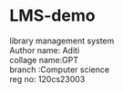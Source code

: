 # LMS-demo
library management system
<br>
Author name: Aditi
<br>
collage name:GPT 
<br>
branch :Computer science 
<br>
reg no: 120cs23003

